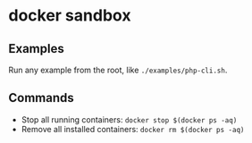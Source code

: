 # docker sandbox

## Examples

Run any example from the root, like `./examples/php-cli.sh`.

## Commands

* Stop all running containers: `docker stop $(docker ps -aq)`
* Remove all installed containers: `docker rm $(docker ps -aq)`
